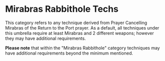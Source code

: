 # Mirabras Rabbithole Techs

This category refers to any technique derived from Prayer Cancelling Mirabras of the Return to the Port prayer. As a default, all techniques under this umbrella require at least Mirabras and 2 different weapons; however they may have additional requirements.

**Please note** that within the "Mirabras Rabbithole" category techniques may have additional requirements beyond the minimum mentioned.

